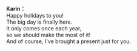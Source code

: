 # 

  
**Karin：**  
Happy holidays to you!  
 The big day is finally here.  
It only comes once each year,  
 so we should make the most of it!  
And of course, I've brought a present just for you.  
